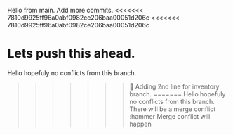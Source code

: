 Hello from main. Add more commits.
<<<<<<< 7810d9925ff96a0abf0982ce206baa00051d206c
<<<<<<< 7810d9925ff96a0abf0982ce206baa00051d206c


Lets push this ahead.
=======
Hello hopefuly no conflicts from this branch.
>>>>>>> :hammer: Adding 2nd line for inventory branch.
=======
Hello hopefuly no conflicts from this branch. There will be a merge conflict
>>>>>>> :hammer Merge conflict will happen
